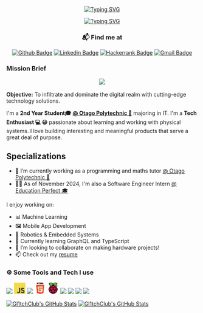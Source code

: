 <div align="center">
  
[![Typing SVG](https://readme-typing-svg.herokuapp.com?font=Black+Ops+One&size=40&duration=3000&pause=1000&color=E10000D7&center=true&multiline=true&repeat=false&width=435&height=75&lines=Liz+Minty)](https://git.io/typing-svg)

[![Typing SVG](https://readme-typing-svg.herokuapp.com?font=Black+Ops+One&size=30&duration=3500&pause=1000&color=766B6DD7&center=true&vCenter=true&multiline=true&repeat=false&width=435&height=100&lines=Software+Developer)](https://git.io/typing-svg)

### 📬 Find me at
[![Github Badge](http://img.shields.io/badge/-Github-black?style=flat-square&logo=github&link=https://github.com/gl1tchclub/)](https://github.com/gl1tchclub/) 
[![Linkedin Badge](https://img.shields.io/badge/-LinkedIn-blue?style=flat-square&logo=Linkedin&logoColor=white&link=https://www.linkedin.com/in/eminty)](https://www.linkedin.com/in/eminty)
[![Hackerrank Badge](https://img.shields.io/badge/-Hackerrank-2EC866?style=flat-square&logo=HackerRank&logoColor=white&link=https://www.hackerrank.com/eminty_me)](https://www.hackerrank.com/eminty_me)
[![Gmail Badge](https://img.shields.io/badge/-Gmail-d14836?style=flat-square&logo=Gmail&logoColor=white&link=mailto:eminty.me@gmail.com)](mailto:eminty.me@gmail.com)
</div>

### Mission Brief  
<div align="center">
<img src="https://static.wixstatic.com/media/95462a_cecaf57dc6264bcfa0d80512f0252372~mv2.gif" width="100"> 
</div>

**Objective:** To infiltrate and dominate the digital realm with cutting-edge technology solutions. 

I'm a **2nd Year Student🎓 [@ Otago Polytechnic 🔵](www.op.ac.nz)** majoring in IT. I'm a **Tech Enthusiast 💻 😃** passionate about learning and working with physical systems. I love building interesting and meaningful products that serve a great deal of purpose.

## Specializations
- 🔭 I’m currently working as a programming and maths tutor [@ Otago Polytechnic 🔵](https://www.op.ac.nz/)
- 👩‍💻 As of November 2024, I'm also a Software Engineer Intern [@ Education Perfect 🎓](https://www.educationperfect.com/)

I enjoy working on:
  - 📊 Machine Learning
  - 🖼 Mobile App Development
  - 🤖 Robotics & Embedded Systems
- 📝 Currently learning GraphQL and TypeScript
- 👯 I’m looking to collaborate on making hardware projects!
- 📫 Check out my [resume](https://github.com/user-attachments/files/16684158/liz.resume.pdf)

### ⚙️ Some Tools and Tech I use
<code><img height="30" src="https://avatars0.githubusercontent.com/u/1525981?s=200&v=4"></code>
<code><img height="30" src="https://raw.githubusercontent.com/github/explore/80688e429a7d4ef2fca1e82350fe8e3517d3494d/topics/javascript/javascript.png"></code>
<code><img height="30" src="https://avatars3.githubusercontent.com/u/9950313?s=200&v=4"></code>
<code><img height="30" src="https://raw.githubusercontent.com/github/explore/80688e429a7d4ef2fca1e82350fe8e3517d3494d/topics/html/html.png"></code>
<code><img height="30" src="https://raw.githubusercontent.com/github/explore/80688e429a7d4ef2fca1e82350fe8e3517d3494d/topics/raspberry-pi/raspberry-pi.png"></code>
<code><img height="30" src="https://github.com/user-attachments/assets/93e30ffb-bcdb-45ca-b45c-42eae0280b0d"></code>
<code><img height="30" src="https://github.com/user-attachments/assets/14acdd83-faa3-4aed-8f18-721394bba44d"></code>
<code><img height="30" src="https://github.com/user-attachments/assets/e177808a-c881-4a62-9d60-1065ae62de3d"></code>
<code><img height="30" src="https://github.com/user-attachments/assets/647cda45-b1f1-4f4e-9d55-6ac4a7875fc5"></code>


[![Gl1tchClub's GitHub Stats](https://github-readme-stats-bay-omega-22.vercel.app/api?username=gl1tchclub&show=reviews,prs_merged,prs_merged_percentage&show_icons=true&theme=dracula&bg_color=00000000)](https://github.com/gl1tchclub/github-readme-stats#gh-dark-mode-only)
[![Gl1tchClub's GitHub Stats](https://github-readme-stats-bay-omega-22.vercel.app/api?username=gl1tchclub&show=reviews,prs_merged,prs_merged_percentage&show_icons=true&theme=shadow_red&bg_color=00000000)](https://github.com/gl1tchclub/github-readme-stats#gh-light-mode-only)
